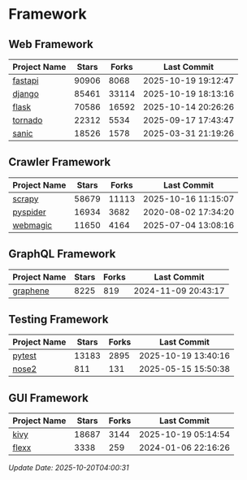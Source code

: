 # Framework

## Web Framework
| Project Name | Stars | Forks | Last Commit |
| ------------ | ----- | ----- | ----------- |
| [fastapi](https://github.com/fastapi/fastapi) | 90906 | 8068 | 2025-10-19 19:12:47 |
| [django](https://github.com/django/django) | 85461 | 33114 | 2025-10-19 18:13:16 |
| [flask](https://github.com/pallets/flask) | 70586 | 16592 | 2025-10-14 20:26:26 |
| [tornado](https://github.com/tornadoweb/tornado) | 22312 | 5534 | 2025-09-17 17:43:47 |
| [sanic](https://github.com/sanic-org/sanic) | 18526 | 1578 | 2025-03-31 21:19:26 |

## Crawler Framework
| Project Name | Stars | Forks | Last Commit |
| ------------ | ----- | ----- | ----------- |
| [scrapy](https://github.com/scrapy/scrapy) | 58679 | 11113 | 2025-10-16 11:15:07 |
| [pyspider](https://github.com/binux/pyspider) | 16934 | 3682 | 2020-08-02 17:34:20 |
| [webmagic](https://github.com/code4craft/webmagic) | 11650 | 4164 | 2025-07-04 13:08:16 |

## GraphQL Framework
| Project Name | Stars | Forks | Last Commit |
| ------------ | ----- | ----- | ----------- |
| [graphene](https://github.com/graphql-python/graphene) | 8225 | 819 | 2024-11-09 20:43:17 |

## Testing Framework
| Project Name | Stars | Forks | Last Commit |
| ------------ | ----- | ----- | ----------- |
| [pytest](https://github.com/pytest-dev/pytest) | 13183 | 2895 | 2025-10-19 13:40:16 |
| [nose2](https://github.com/nose-devs/nose2) | 811 | 131 | 2025-05-15 15:50:38 |

## GUI Framework
| Project Name | Stars | Forks | Last Commit |
| ------------ | ----- | ----- | ----------- |
| [kivy](https://github.com/kivy/kivy) | 18687 | 3144 | 2025-10-19 05:14:54 |
| [flexx](https://github.com/flexxui/flexx) | 3338 | 259 | 2024-01-06 22:16:26 |

*Update Date: 2025-10-20T04:00:31*
